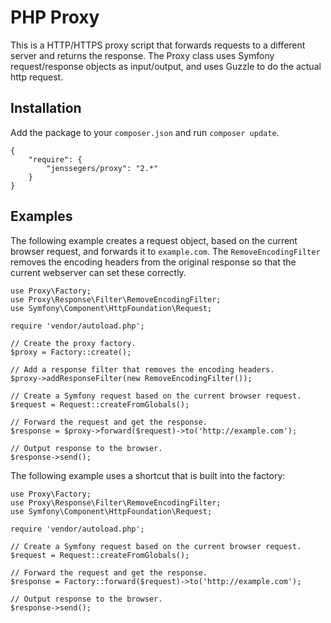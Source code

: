 # PHP Proxy

This is a HTTP/HTTPS proxy script that forwards requests to a different server and returns the response. The Proxy class uses Symfony request/response objects as input/output, and uses Guzzle to do the actual http request.

## Installation

Add the package to your `composer.json` and run `composer update`.

    {
        "require": {
            "jenssegers/proxy": "2.*"
        }
    }

## Examples

The following example creates a request object, based on the current browser request, and forwards it to `example.com`. The `RemoveEncodingFilter` removes the encoding headers from the original response so that the current webserver can set these correctly.

```
use Proxy\Factory;
use Proxy\Response\Filter\RemoveEncodingFilter;
use Symfony\Component\HttpFoundation\Request;

require 'vendor/autoload.php';

// Create the proxy factory.
$proxy = Factory::create();

// Add a response filter that removes the encoding headers.
$proxy->addResponseFilter(new RemoveEncodingFilter());

// Create a Symfony request based on the current browser request.
$request = Request::createFromGlobals();

// Forward the request and get the response.
$response = $proxy->forward($request)->to('http://example.com');

// Output response to the browser.
$response->send();
```

The following example uses a shortcut that is built into the factory:

```
use Proxy\Factory;
use Proxy\Response\Filter\RemoveEncodingFilter;
use Symfony\Component\HttpFoundation\Request;

require 'vendor/autoload.php';

// Create a Symfony request based on the current browser request.
$request = Request::createFromGlobals();

// Forward the request and get the response.
$response = Factory::forward($request)->to('http://example.com');

// Output response to the browser.
$response->send();
```

